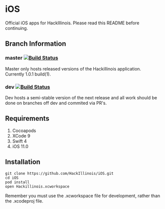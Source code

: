 # iOS

Official iOS apps for HackIllinois. Please read this README before continuing.

## Branch Information #

### master [![Build Status](https://travis-ci.com/HackIllinois/iOS.svg?branch=master)](https://travis-ci.com/HackIllinois/iOS)
Master only hosts released versions of the Hackillinois application. Currently 1.0.1 build(1).

### dev [![Build Status](https://travis-ci.com/HackIllinois/iOS.svg?branch=dev)](https://travis-ci.com/HackIllinois/iOS)
Dev hosts a semi-stable version of the next release and all work should be done on branches off dev and commited via PR's.

## Requirements #
1. Cocoapods
2. XCode 9
3. Swift 4
4. iOS 11.0


## Installation #

``` shell
git clone https://github.com/HackIllinois/iOS.git
cd iOS
pod install
open Hackillinois.xcworkspace
```

Remember you must use the .xcworkspace file for development, rather than the .xcodeproj file.

